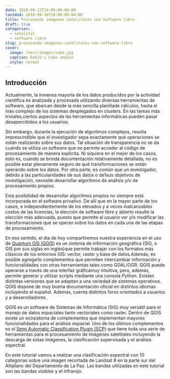 ```yaml
---
date: 2018-08-12T14:00:00-04:00
lastmod: 2018-08-16T19:00:00-04:00
title: Procesando imágenes satelitales con Software libre
draft: true
categories:
  - satelital
  - software libre
slug: procesando-imagenes-satelitales-con-software-libre
cover:
  image: /test/images/cubo.jpg
  caption: Rubik's Cube andino
  style: normal
---
```


## Introducción

Actualmente, la inmensa mayoría de los datos producidos por la actividad científica es analizada y procesada utilizando diversas herramientas de software, que abarcan desde la más sencilla planillade cálculos, hasta el más complejo de los sistemas desplegados en clusters. En las tareas más triviales,ciertos aspectos de las herramientas informáticas pueden pasar desapercibidos a los usuarios. 

Sin embargo, durante la ejecución de algoritmos complejos, resulta imprescindible que el investigador sepa exactamente qué operaciones se están realizando sobre sus datos. Tal situación de transparencia no se da cuando se utiliza un software que no permite acceder al código de procesamiento de manera explícita. Ni siquiera en el mejor de los casos, esto es, cuando se brinda documentación relativamente detallada, no es posible estar plenamente seguro de qué transformaciones se están operando sobre los datos. Por otra parte, es común que un investigador, debido a las particularidades de sus datos o de1sus objetivos de investigación, necesite desarrollar algoritmos de análisis y/o de procesamiento propios. 

Esta posibilidad de desarrollar algoritmos propios no siempre está incorporada en el software privativo. De allí que en la mayor parte de los casos, e independientemente de los elevados y a veces inalcanzables costos de las licencias, la elección de software libre y abierto resulte la elección más adecuada, puesto que permite al usuario ver y/o modificar las transformaciones que se operan sobre los datos en cada una de las etapas de procesamiento.

En ese sentido, el dia de hoy  compartiremos nuestra experiencia en el uso de [Quantum GIS (QGIS)](https://www.qgis.org/) es un sistema de información geográfica (SIG, o GIS por sus siglas en inglés)que permite trabajar con los formatos más clásicos de los entornos GIS: vector, raster y base de datos.Además, es posible agregarle complementos que permiten intercambiar información y funcionalidades con otras herramientas tales como GDAL/OGR. QGIS puede operarse a través de una interfaz gráficamuy intuitiva, pero, además, permite generar y utilizar scripts mediante una consola Python. Existen distintas versiones que se adaptan a una variedad de sistemas operativos. QGIS dispone de muy buena documentación oficial en distintos idiomas incluyendo el español. Además, cuenta distintos foros orientados a usuarios y a desarrolladores.

QGIS es un software de Sistemas de Informática (SIG) muy versátil para el manejo de datos espaciales tanto vectoriales como raster. Dentro de QGIS existe un ecosistema de complementos que implementan mayores funcionalidades para el análisis espacial. Uno de los últimos complementos es el [Semi Automatic Classification Plugin (SCP](https://goo.gl/vDFza4)) que tiene toda una serie de herramientas para el procesamiento de imágenes satelitales incluyendo la descarga de estas imágenes, la clasificación supervisada y el análisis espectral.

En este tutorial vamos a realizar una clasificación espectral con 10 categorías sobre una imagen recortada de Landsat 8 en la parte sur del Altiplano del Departamento de La Paz. Las bandas utilizadas en este tutorial son las bandas visibles y el infrarojo.
